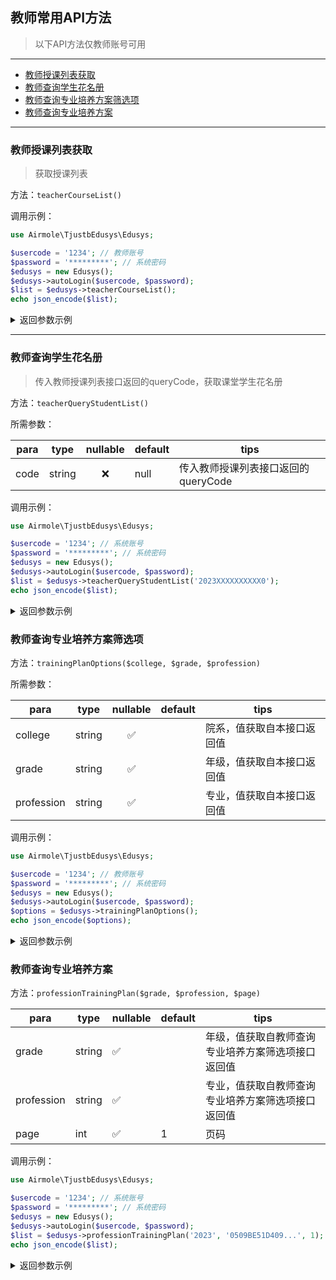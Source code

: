 ## 教师常用API方法

> 以下API方法仅教师账号可用

---

- [教师授课列表获取](#教师授课列表获取)
- [教师查询学生花名册](#教师查询学生花名册)
- [教师查询专业培养方案筛选项](#教师查询专业培养方案筛选项)
- [教师查询专业培养方案](#教师查询专业培养方案)

---

### 教师授课列表获取

> 获取授课列表

方法：`teacherCourseList()`

调用示例：

```php
use Airmole\TjustbEdusys\Edusys;

$usercode = '1234'; // 教师账号
$password = '*********'; // 系统密码
$edusys = new Edusys();
$edusys->autoLogin($usercode, $password);
$list = $edusys->teacherCourseList();
echo json_encode($list);
```

<details>
  <summary>返回参数示例</summary>

```json
[
    {
        "title": "XXXX(H01312344)[10102]",
        "className": "XX2202班",
        "queryCode": "2023XXXXXXXXXX0"
    },
    {
        "title": "XXXX(H01312344)[10304]",
        "className": "XX2202班",
        "queryCode": "2023XXXXXXXXXX0"
    }
]
```

</details>

---

### 教师查询学生花名册

> 传入教师授课列表接口返回的queryCode，获取课堂学生花名册

方法：`teacherQueryStudentList()`

所需参数：

| para | type   | nullable | default   | tips                                  |
| ---- | ------ |:--------:| --------- | ------------------------------------- |
| code | string | ❌        | null     | 传入教师授课列表接口返回的queryCode        |

调用示例：

```php
use Airmole\TjustbEdusys\Edusys;

$usercode = '1234'; // 系统账号
$password = '*********'; // 系统密码
$edusys = new Edusys();
$edusys->autoLogin($usercode, $password);
$list = $edusys->teacherQueryStudentList('2023XXXXXXXXXX0');
echo json_encode($list);
```

<details>
  <summary>返回参数示例</summary>

```json
[
    {
        "no": "1",
        "major": "XXXXX系",
        "profession": "视觉传达设计",
        "grade": "2023",
        "className": "视传230X",
        "usercode": "23621XXXX",
        "name": "陈**",
        "gender": "男"
    },
    {
        "no": "2",
        "major": "XXXXX系",
        "profession": "视觉传达设计",
        "grade": "2023",
        "className": "视传230X",
        "usercode": "23621XXXX",
        "name": "陈**",
        "gender": "女"
    }
]
```

</details>

### 教师查询专业培养方案筛选项

方法：`trainingPlanOptions($college, $grade, $profession)`

所需参数：

| para    | type   | nullable | default | tips          |
|---------| ------ |:--------:|-------|---------------|
| college | string |     ✅    |       | 院系，值获取自本接口返回值 |
| grade | string |     ✅    |       | 年级，值获取自本接口返回值 | 
| profession | string |     ✅    |       | 专业，值获取自本接口返回值 |

调用示例：

```php
use Airmole\TjustbEdusys\Edusys;

$usercode = '1234'; // 教师账号
$password = '*********'; // 系统密码
$edusys = new Edusys();
$edusys->autoLogin($usercode, $password);
$options = $edusys->trainingPlanOptions();
echo json_encode($options);
```

<details>
  <summary>返回参数示例</summary>

```json
{
    "college": [
        {
            "name": "--请选择--",
            "value": "",
            "checked": false
        },
        {
            "name": "[011]土木工程系",
            "value": "011",
            "checked": false
        },
        {
            "name": "[051]信息工程系",
            "value": "051",
            "checked": true
        },
        {
            "name": "[052]人工智能系",
            "value": "992F8616295D40A5B7C5AEE84060B3DB",
            "checked": false
        },
        {
            "name": "[06]音乐系",
            "value": "06",
            "checked": false
        },
        {
            "name": "[062]舞蹈系",
            "value": "FA5BD4515C4C4FA0987A6FC97C1F94E9",
            "checked": false
        },
        {
            "name": "[071]经济系",
            "value": "071",
            "checked": false
        },
        {
            "name": "[08]法律系",
            "value": "08",
            "checked": false
        },
        {
            "name": "[09]外语系",
            "value": "09",
            "checked": false
        },
        {
            "name": "[10]无人机系",
            "value": "091A1730BF0E4621BD53DEFED59D756A",
            "checked": false
        },
        {
            "name": "[171]管理系",
            "value": "171",
            "checked": false
        },
        {
            "name": "[21]武装部",
            "value": "19E92A97E94D463587B72C954F33DAEF",
            "checked": false
        },
        {
            "name": "[27]实验室管理中心",
            "value": "27",
            "checked": false
        }
    ],
    "grade": [
        {
            "name": "--请选择--",
            "value": "",
            "checked": false
        },
        {
            "name": "2024",
            "value": "2024",
            "checked": false
        },
        {
            "name": "2023",
            "value": "2023",
            "checked": true
        },
        {
            "name": "2022",
            "value": "2022",
            "checked": false
        },
        {
            "name": "2021",
            "value": "2021",
            "checked": false
        }
    ],
    "profession": [
        {
            "name": "--请选择--",
            "value": "",
            "checked": false
        },
        {
            "name": "计算机科学与技术",
            "value": "0509BE51D4094AF39A12D0A2F1561712",
            "checked": true
        }
    ]
}
```

</details>

### 教师查询专业培养方案

方法：`professionTrainingPlan($grade, $profession, $page)`


| para    | type   | nullable | default | tips                     |
| --------| -------|----------|---------|--------------------------|
| grade | string |     ✅    |         | 年级，值获取自教师查询专业培养方案筛选项接口返回值 | 
| profession | string |     ✅    |         | 专业，值获取自教师查询专业培养方案筛选项接口返回值 |
| page | int |     ✅    | 1       | 页码             |

调用示例：

```php
use Airmole\TjustbEdusys\Edusys;

$usercode = '1234'; // 系统账号
$password = '*********'; // 系统密码
$edusys = new Edusys();
$edusys->autoLogin($usercode, $password);
$list = $edusys->professionTrainingPlan('2023', '0509BE51D409...', 1);
echo json_encode($list);
```


<details>
  <summary>返回参数示例</summary>

```json
{
    "data": [
        {
            "no": "1",
            "term": "5",
            "profession": "计算机科学与技术",
            "courseCode": "J05122106",
            "courseName": "编译原理",
            "totalHours": "48",
            "credit": "3",
            "accessMethod": "考试",
            "department": "信息工程系",
            "referenceWeeklyHours": "2"
        },
        {
            "no": "2",
            "term": "5",
            "profession": "计算机科学与技术",
            "courseCode": "H05122107",
            "courseName": "Python高级应用",
            "totalHours": "32",
            "credit": "2",
            "accessMethod": "考试",
            "department": "信息工程系",
            "referenceWeeklyHours": "2"
        }
    ],
    "pagination": {
        "total": 105,
        "currentPage": 2,
        "totalPage": 3
    }
}
```

</details>